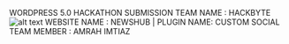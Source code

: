 WORDPRESS 5.0 HACKATHON SUBMISSION
TEAM NAME : HACKBYTE 
![alt text](https://github.com/AmrahImtiaz/HackByte/main/raw=true)
WEBSITE NAME : NEWSHUB | PLUGIN NAME: CUSTOM SOCIAL
TEAM MEMBER : AMRAH IMTIAZ
